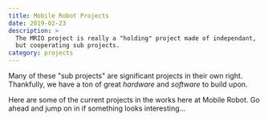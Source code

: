 ```yaml
---
title: Mobile Robot Projects
date: 2019-02-23
description: >
  The MRIO project is really a "holding" project made of independant,
  but cooperating sub projects.
category: projects
---
```


Many of these "sub projects" are significant projects in their own
right.  Thankfully, we have a ton of great _hardware_ and _software_
to build upon.

Here are some of the current projects in the works here at Mobile
Robot.  Go ahead and jump on in if something looks interesting...


